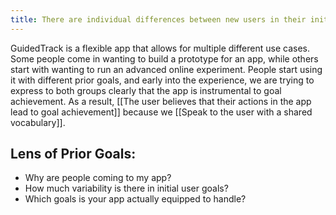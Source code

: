```yaml
---
title: There are individual differences between new users in their initial user goals
---
```

GuidedTrack is a flexible app that allows for multiple different use cases. Some people come in wanting to build a prototype for an app, while others start with wanting to run an advanced online experiment. People start using it with different prior goals, and early into the experience, we are trying to express to both groups clearly that the app is instrumental to goal achievement. As a result, [[The user believes that their actions in the app lead to goal achievement]] because we [[Speak to the user with a shared vocabulary]].

## Lens of Prior Goals: 
* Why are people coming to my app?
* How much variability is there in initial user goals?
* Which goals is your app actually equipped to handle?
